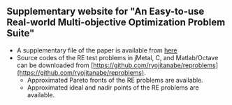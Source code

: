 ##  Supplementary website for "An Easy-to-use Real-world Multi-objective Optimization Problem Suite"

- A supplementary file of the paper is available from [here](https://github.com/ryojitanabe/reproblems/doc/re-supplementary_file.pdf)
- Source codes of the RE test problems in jMetal, C, and Matlab/Octave can be downloaded from [https://github.com/ryojitanabe/reproblems](https://github.com/ryojitanabe/reproblems).
  - Approximated Pareto fronts of the RE problems are available.
  - Approximated ideal and nadir points of the RE problems are available.

